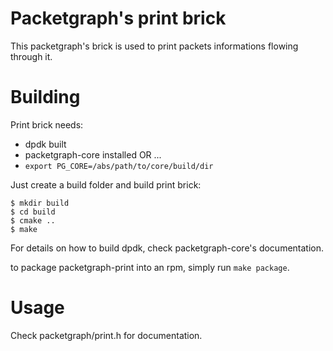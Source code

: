 # Packetgraph's print brick

This packetgraph's brick is used to print packets informations flowing through
it.

# Building

Print brick needs:

- dpdk built
- packetgraph-core installed OR ...
- ```export PG_CORE=/abs/path/to/core/build/dir```

Just create a build folder and build print brick:
```
$ mkdir build
$ cd build
$ cmake ..
$ make
```

For details on how to build dpdk, check packetgraph-core's documentation.

to package packetgraph-print into an rpm, simply run ```make package```.

# Usage

Check packetgraph/print.h for documentation.
